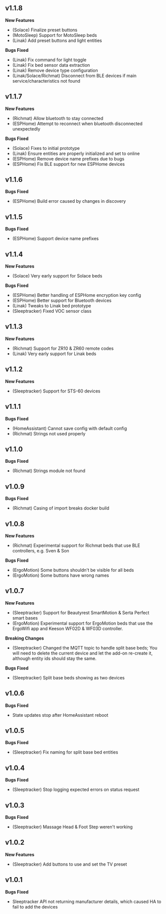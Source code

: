 ## v1.1.8

**New Features**

- (Solace) Finalize preset buttons
- (MotoSleep) Support for MotoSleep beds
- (Linak) Add preset buttons and light entities

**Bugs Fixed**

- (Linak) Fix command for light toggle
- (Linak) Fix bed sensor data extraction
- (Linak) Remove device type configuration
- (Linak/Solace/Richmat) Disconnect from BLE devices if main service/characteristics not found

## v1.1.7

**New Features**

- (Richmat) Allow bluetooth to stay connected
- (ESPHome) Attempt to reconnect when bluetooth disconnected unexpectedly

**Bugs Fixed**

- (Solace) Fixes to initial prototype
- (Linak) Ensure entities are properly initialized and set to online
- (ESPHome) Remove device name prefixes due to bugs
- (ESPHome) Fix BLE support for new ESPHome devices

## v1.1.6

**Bugs Fixed**

- (ESPHome) Build error caused by changes in discovery

## v1.1.5

**Bugs Fixed**

- (ESPHome) Support device name prefixes

## v1.1.4

**New Features**

- (Solace) Very early support for Solace beds

**Bugs Fixed**

- (ESPHome) Better handling of ESPHome encryption key config
- (ESPHome) Better support for Bluetooth devices
- (Linak) Tweaks to Linak bed prototype
- (Sleeptracker) Fixed VOC sensor class

## v1.1.3

**New Features**

- (Richmat) Support for ZR10 & ZR60 remote codes
- (Linak) Very early support for Linak beds

## v1.1.2

**New Features**

- (Sleeptracker) Support for STS-60 devices

## v1.1.1

**Bugs Fixed**

- (HomeAssistant) Cannot save config with default config
- (Richmat) Strings not used properly

## v1.1.0

**Bugs Fixed**

- (Richmat) Strings module not found

## v1.0.9

**Bugs Fixed**

- (Richmat) Casing of import breaks docker build

## v1.0.8

**New Features**

- (Richmat) Experimental support for Richmat beds that use BLE controllers, e.g. Sven & Son

**Bugs Fixed**

- (ErgoMotion) Some buttons shouldn't be visible for all beds
- (ErgoMotion) Some buttons have wrong names

## v1.0.7

**New Features**

- (Sleeptracker) Support for Beautyrest SmartMotion & Serta Perfect smart bases
- (ErgoMotion) Experimental support for ErgoMotion beds that use the ErgoWifi app and Keeson WF02D & WF03D controller.

**Breaking Changes**

- (Sleeptracker) Changed the MQTT topic to handle split base beds; You will need to delete the current device and let the add-on re-create it, although entity ids should stay the same.

**Bugs Fixed**

- (Sleeptracker) Split base beds showing as two devices

## v1.0.6

**Bugs Fixed**

- State updates stop after HomeAssistant reboot

## v1.0.5

**Bugs Fixed**

- (Sleeptracker) Fix naming for split base bed entities

## v1.0.4

**Bugs Fixed**

- (Sleeptracker) Stop logging expected errors on status request

## v1.0.3

**Bugs Fixed**

- (Sleeptracker) Massage Head & Foot Step weren't working

## v1.0.2

**New Features**

- (Sleeptracker) Add buttons to use and set the TV preset

## v1.0.1

**Bugs Fixed**

- Sleeptracker API not returning manufacturer details, which caused HA to fail to add the devices
